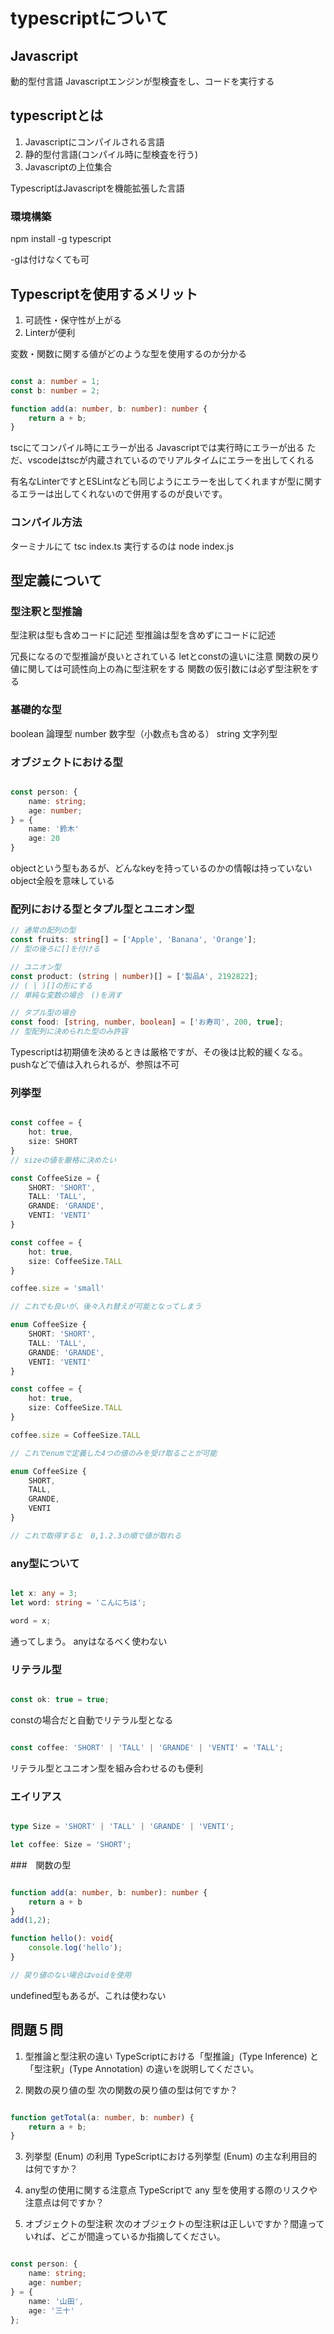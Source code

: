 # typescriptについて

## Javascript

動的型付言語
Javascriptエンジンが型検査をし、コードを実行する

## typescriptとは

1. Javascriptにコンパイルされる言語
2. 静的型付言語(コンパイル時に型検査を行う)
3. Javascriptの上位集合

TypescriptはJavascriptを機能拡張した言語

### 環境構築

npm install -g typescript

-gは付けなくても可

## Typescriptを使用するメリット

1. 可読性・保守性が上がる
2. Linterが便利

変数・関数に関する値がどのような型を使用するのか分かる

```index.ts

const a: number = 1;
const b: number = 2;

function add(a: number, b: number): number {
    return a + b;
}

```

tscにてコンパイル時にエラーが出る
Javascriptでは実行時にエラーが出る
ただ、vscodeはtscが内蔵されているのでリアルタイムにエラーを出してくれる

有名なLinterですとESLintなども同じようにエラーを出してくれますが型に関するエラーは出してくれないので併用するのが良いです。

### コンパイル方法

ターミナルにて
tsc index.ts
実行するのは
node index.js

## 型定義について

### 型注釈と型推論

型注釈は型も含めコードに記述
型推論は型を含めずにコードに記述

冗長になるので型推論が良いとされている
letとconstの違いに注意
関数の戻り値に関しては可読性向上の為に型注釈をする
関数の仮引数には必ず型注釈をする

### 基礎的な型

boolean 論理型
number 数字型（小数点も含める）
string 文字列型

### オブジェクトにおける型

```index.ts

const person: {
    name: string;
    age: number;
} = {
    name: '鈴木'
    age: 20
}

```

objectという型もあるが、どんなkeyを持っているのかの情報は持っていない
object全般を意味している

### 配列における型とタプル型とユニオン型

```index.ts
// 通常の配列の型
const fruits: string[] = ['Apple', 'Banana', 'Orange'];
// 型の後ろに[]を付ける

// ユニオン型
const product: (string | number)[] = ['製品A', 2192822];
// ( | )[]の形にする
// 単純な変数の場合　()を消す

// タプル型の場合
const food: [string, number, boolean] = ['お寿司', 200, true];
// 型配列に決められた型のみ許容

```

Typescriptは初期値を決めるときは厳格ですが、その後は比較的緩くなる。
pushなどで値は入れられるが、参照は不可

### 列挙型

```index.ts

const coffee = {
    hot: true,
    size: SHORT
}
// sizeの値を厳格に決めたい

const CoffeeSize = {
    SHORT: 'SHORT',
    TALL: 'TALL',
    GRANDE: 'GRANDE',
    VENTI: 'VENTI'
}

const coffee = {
    hot: true,
    size: CoffeeSize.TALL
}

coffee.size = 'small'

// これでも良いが、後々入れ替えが可能となってしまう

enum CoffeeSize {
    SHORT: 'SHORT',
    TALL: 'TALL',
    GRANDE: 'GRANDE',
    VENTI: 'VENTI'
}

const coffee = {
    hot: true,
    size: CoffeeSize.TALL
}

coffee.size = CoffeeSize.TALL

// これでenumで定義した4つの値のみを受け取ることが可能

enum CoffeeSize {
    SHORT,
    TALL,
    GRANDE,
    VENTI
}

// これで取得すると　0,1.2.3の順で値が取れる
```

### any型について

```index.ts

let x: any = 3;
let word: string = 'こんにちは';

word = x;

```

通ってしまう。
anyはなるべく使わない

### リテラル型

```index.ts

const ok: true = true;

```

constの場合だと自動でリテラル型となる

```index.ts

const coffee: 'SHORT' | 'TALL' | 'GRANDE' | 'VENTI' = 'TALL';

```

リテラル型とユニオン型を組み合わせるのも便利

### エイリアス

```index.ts

type Size = 'SHORT' | 'TALL' | 'GRANDE' | 'VENTI';

let coffee: Size = 'SHORT';

```

###　関数の型

```index.ts

function add(a: number, b: number): number {
    return a + b
}
add(1,2);

function hello(): void{
    console.log('hello');
}

// 戻り値のない場合はvoidを使用

```

undefined型もあるが、これは使わない

## 問題５問

1. 型推論と型注釈の違い
TypeScriptにおける「型推論」(Type Inference) と「型注釈」(Type Annotation) の違いを説明してください。

2. 関数の戻り値の型
次の関数の戻り値の型は何ですか？

```index.ts

function getTotal(a: number, b: number) {
    return a + b;
}

```
3. 列挙型 (Enum) の利用
TypeScriptにおける列挙型 (Enum) の主な利用目的は何ですか？

4. any型の使用に関する注意点
TypeScriptで any 型を使用する際のリスクや注意点は何ですか？

5. オブジェクトの型注釈
次のオブジェクトの型注釈は正しいですか？間違っていれば、どこが間違っているか指摘してください。

```index.ts

const person: {
    name: string;
    age: number;
} = {
    name: '山田',
    age: '三十'
};

```
